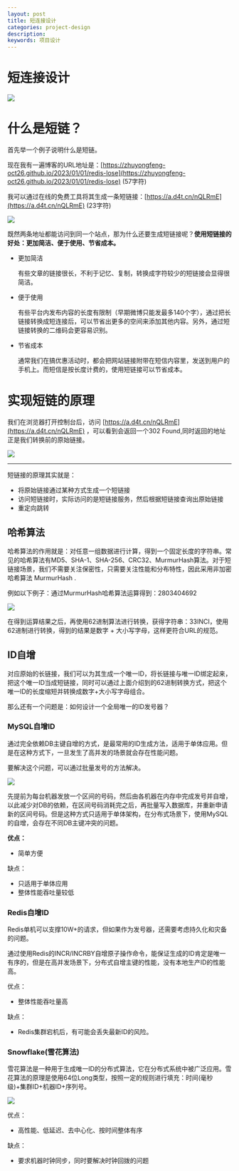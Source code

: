 ```yaml
---
layout: post
title: 短连接设计
categories: project-design
description:
keywords: 项目设计
---
```


# 短连接设计

![](/images/posts/project_design/07.png)

# 什么是短链？

首先举一个例子说明什么是短链。

现在我有一遍博客的URL地址是：[https://zhuyongfeng-oct26.github.io/2023/01/01/redis-lose](https://zhuyongfeng-oct26.github.io/2023/01/01/redis-lose) (57字符)

我可以通过在线的免费工具将其生成一条短链接：[https://a.d4t.cn/nQLRmE](https://a.d4t.cn/nQLRmE) (23字符)

![](/images/posts/project_design/08.png)

既然两条地址都能访问到同一个站点，那为什么还要生成短链接呢？**使用短链接的好处：更加简洁、便于使用、节省成本。**

- 更加简洁

  有些文章的链接很长，不利于记忆、复制，转换成字符较少的短链接会显得很简洁。

- 便于使用

  有些平台内发布内容的长度有限制（早期微博只能发最多140个字），通过把长链接转换成短连接后，可以节省出更多的空间来添加其他内容。另外，通过短链接转换的二维码会更容易识别。

- 节省成本

  通常我们在搞优惠活动时，都会把网站链接附带在短信内容里，发送到用户的手机上。而短信是按长度计费的，使用短链接可以节省成本。


# 实现短链的原理

我们在浏览器打开控制台后，访问 [https://a.d4t.cn/nQLRmE](https://a.d4t.cn/nQLRmE) ，可以看到会返回一个302 Found,同时返回的地址正是我们转换前的原始链接。

![](/images/posts/project_design/09.png)

---

短链接的原理其实就是：

- 将原始链接通过某种方式生成一个短链接
- 访问短链接时，实际访问的是短链接服务，然后根据短链接查询出原始链接
- 重定向跳转

## 哈希算法

哈希算法的作用就是：对任意一组数据进行计算，得到一个固定长度的字符串。常见的哈希算法有MD5、SHA-1、SHA-256、CRC32、MurmurHash算法。对于短链接场景，我们不需要关注保密性，只需要关注性能和分布特性，因此采用非加密哈希算法 MurmurHash .

例如以下例子：通过MurmurHash哈希算法运算得到：2803404692

![](/images/posts/project_design/10.png)

在得到运算结果之后，再使用62进制算法进行转换，获得字符串：33INCI，使用62进制进行转换，得到的结果是数字 + 大小写字母，这样更符合URL的规范。

## ID自增

对应原始的长链接，我们可以为其生成一个唯一ID，将长链接与唯一ID绑定起来，把这个唯一ID当成短链接，同时可以通过上面介绍到的62进制转换方式，把这个唯一ID的长度缩短并转换成数字+大小写字母组合。

那么还有一个问题是：如何设计一个全局唯一的ID发号器？

### MySQL自增ID

通过完全依赖DB主键自增的方式，是最常用的ID生成方法，适用于单体应用。但是在这种方式下，一旦发生了高并发的场景就会存在性能问题。

要解决这个问题，可以通过批量发号的方法解决。

![](/images/posts/project_design/11.png)

先提前为每台机器发放一个区间的号码，然后由各机器在内存中完成发号并自增，以此减少对DB的依赖，在区间号码消耗完之后，再批量写入数据库，并重新申请新的区间号码。但是这种方式只适用于单体架构，在分布式场景下，使用MySQL的自增，会存在不同DB主键冲突的问题。

**优点：**

- 简单方便

缺点：

- 只适用于单体应用
- 整体性能吞吐量较低

### Redis自增ID

Redis单机可以支撑10W+的请求，但如果作为发号器，还需要考虑持久化和灾备的问题。

通过使用Redis的INCR/INCRBY自增原子操作命令，能保证生成的ID肯定是唯一有序的，但是在高并发场景下，分布式自增主键的性能，没有本地生产ID的性能高。

优点：

- 整体性能吞吐量高

缺点：

- Redis集群宕机后，有可能会丢失最新ID的风险。

### Snowflake(雪花算法)

雪花算法是一种用于生成唯一ID的分布式算法，它在分布式系统中被广泛应用。雪花算法的原理是使用64位Long类型，按照一定的规则进行填充：时间(毫秒级)+集群ID+机器ID+序列号。

![](/images/posts/project_design/12.png)

优点：

- 高性能、低延迟、去中心化、按时间整体有序

缺点：

- 要求机器时钟同步，同时要解决时钟回拨的问题